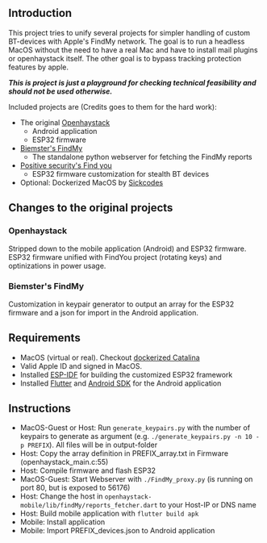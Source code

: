 ## Introduction

This project tries to unify several projects for simpler handling of custom BT-devices with Apple's FindMy network. The goal is to run a headless MacOS without the need to have a real Mac and have to install mail plugins or openhaystack itself. The other goal is to bypass tracking protection features by apple. 

***This is project is just a playground for checking technical feasibility and should not be used otherwise.***

Included projects are (Credits goes to them for the hard work):
- The original [Openhaystack](https://github.com/seemoo-lab/openhaystack)
    - Android application 
    - ESP32 firmware
- [Biemster's FindMy](https://github.com/biemster/FindMy)
    - The standalone python webserver for fetching the FindMy reports
- [Positive security's Find you](https://github.com/positive-security/find-you)
    - ESP32 firmware customization for stealth BT devices
- Optional: Dockerized MacOS by [Sickcodes](https://github.com/sickcodes/Docker-OSX) 


## Changes to the original projects

### Openhaystack

Stripped down to the mobile application (Android) and ESP32 firmware. ESP32 firmware unified with FindYou project (rotating keys) and optinizations in power usage. 
 

### Biemster's FindMy

Customization in keypair generator to output an array for the ESP32 firmware and a json for import in the Android application. 

## Requirements

- MacOS (virtual or real). Checkout [dockerized Catalina](https://github.com/sickcodes/Docker-OSX#run-catalina-pre-installed-) 
- Valid Apple ID and signed in MacOS.
- Installed [ESP-IDF](https://docs.espressif.com/projects/esp-idf/en/latest/esp32/get-started/index.html) for building the customized ESP32 framework
- Installed [Flutter](https://docs.flutter.dev/get-started/install/linux) and [Android SDK](https://developer.android.com/about/versions/13/setup-sdk#install-sdk) for the Android application

## Instructions

- MacOS-Guest or Host: Run `generate_keypairs.py` with the number of keypairs to generate as argument (e.g. `./generate_keypairs.py -n 10 -p PREFIX`). All files will be in output-folder
- Host: Copy the array definition in PREFIX_array.txt in Firmware (openhaystack_main.c:55)
- Host: Compile firmware and flash ESP32
- MacOS-Guest: Start Webserver with `./FindMy_proxy.py` (is running on port 80, but is exposed to 56176)
- Host: Change the host in `openhaystack-mobile/lib/findMy/reports_fetcher.dart` to your Host-IP or DNS name
- Host: Build mobile application with `flutter build apk`
- Mobile: Install application
- Mobile: Import PREFIX_devices.json to Android application

